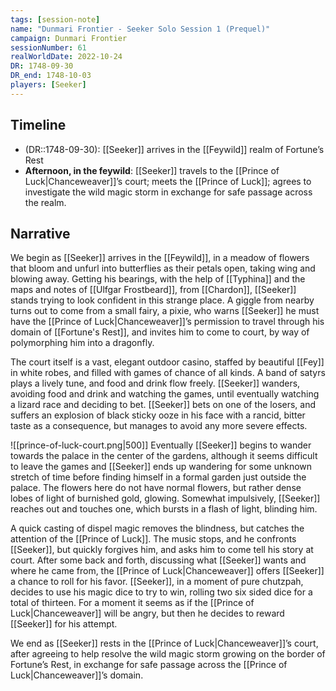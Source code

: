 ```yaml
---
tags: [session-note]
name: "Dunmari Frontier - Seeker Solo Session 1 (Prequel)"
campaign: Dunmari Frontier
sessionNumber: 61
realWorldDate: 2022-10-24
DR: 1748-09-30
DR_end: 1748-10-03
players: [Seeker]
---
```


## Timeline

- (DR::1748-09-30):  [[Seeker]] arrives in the [[Feywild]] realm of Fortune’s Rest
- **Afternoon, in the feywild**: [[Seeker]] travels to the [[Prince of Luck|Chanceweaver]]’s court; meets the [[Prince of Luck]]; agrees to investigate the wild magic storm in exchange for safe passage across the realm.

## Narrative

We begin as [[Seeker]] arrives in the [[Feywild]], in a meadow of flowers that bloom and unfurl into butterflies as their petals open, taking wing and blowing away. Getting his bearings, with the help of [[Typhina]] and the maps and notes of [[Ulfgar Frostbeard]], from [[Chardon]], [[Seeker]] stands trying to look confident in this strange place. A giggle from nearby turns out to come from a small fairy, a pixie, who warns [[Seeker]] he must have the [[Prince of Luck|Chanceweaver]]’s permission to travel through his domain of [[Fortune's Rest]], and invites him to come to court, by way of polymorphing him into a dragonfly. 

The court itself is a vast, elegant outdoor casino, staffed by beautiful [[Fey]] in white robes, and filled with games of chance of all kinds. A band of satyrs plays a lively tune, and food and drink flow freely. [[Seeker]] wanders, avoiding food and drink and watching the games, until eventually watching a lizard race and deciding to bet. [[Seeker]] bets on one of the losers, and suffers an explosion of black sticky ooze in his face with a rancid, bitter taste as a consequence, but manages to avoid any more severe effects. 

![[prince-of-luck-court.png|500]]
Eventually [[Seeker]] begins to wander towards the palace in the center of the gardens, although it seems difficult to leave the games and [[Seeker]] ends up wandering for some unknown stretch of time before finding himself in a formal garden just outside the palace. The flowers here do not have normal flowers, but rather dense lobes of light of burnished gold, glowing. Somewhat impulsively, [[Seeker]] reaches out and touches one, which bursts in a flash of light, blinding him.

A quick casting of dispel magic removes the blindness, but catches the attention of the [[Prince of Luck]]. The music stops, and he confronts [[Seeker]], but quickly forgives him, and asks him to come tell his story at court. After some back and forth, discussing what [[Seeker]] wants and where he came from, the [[Prince of Luck|Chanceweaver]] offers [[Seeker]] a chance to roll for his favor. [[Seeker]], in a moment of pure chutzpah, decides to use his magic dice to try to win, rolling two six sided dice for a total of thirteen. For a moment it seems as if the [[Prince of Luck|Chanceweaver]] will be angry, but then he decides to reward [[Seeker]] for his attempt. 

We end as [[Seeker]] rests in the [[Prince of Luck|Chanceweaver]]’s court, after agreeing to help resolve the wild magic storm growing on the border of Fortune’s Rest, in exchange for safe passage across the [[Prince of Luck|Chanceweaver]]’s domain. 
